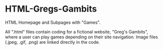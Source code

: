 # HTML-Gregs-Gambits
HTML Homepage and Subpages with "Games".


All ".html" files contain coding for a fictional website, "Greg's Gambits", where a user can play games depending on their site navigation.
Image files (.jpeg, .gif, .png) are linked directly in the code.
